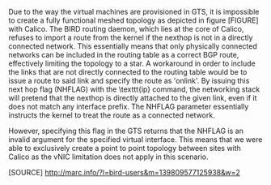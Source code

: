 Due to the way the virtual machines are provisioned in GTS, it is impossible to create a fully functional meshed topology as depicted in figure [FIGURE] with Calico. The BIRD routing daemon, which lies at the core of Calico, refuses to import a route from the kernel if the nexthop is not in a directly connected network. This essentially means that only physically connected networks can be included in the routing table as a correct BGP route, effectively limiting the topology to a star. A workaround in order to include the links that are not directly connected to the routing table would be to issue a route to said link and specify the route as 'onlink'. By issuing this next hop flag (NHFLAG) with the \texttt{ip} command, the networking stack will pretend that the nexthop is directly attached to the given link, even if it does not match any interface prefix. The NHFLAG parameter essentially instructs the kernel to treat the route as a connected network. 

However, specifying this flag in the GTS returns that the NHFLAG is an invalid argument for the specified virtual interface. This means that we were able to exclusively create a point to point topology between sites with Calico as the vNIC limitation does not apply in this scenario. 

[SOURCE] http://marc.info/?l=bird-users&m=139809577125938&w=2

